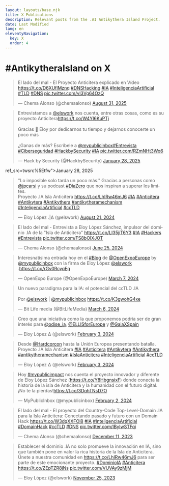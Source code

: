 ```yaml
---
layout: layouts/base.njk
title: X Publications
description: Relevant posts from the .AI Antikythera Island Project.
date: Last Modified
lang: en
eleventyNavigation:
  key: X
  order: 4
---
```


<h1>#AntikytheraIsland on X</h1>

<blockquote class="twitter-tweet"><p lang="es" dir="ltr">El lado del mal - El Proyecto Anticitera explicado en Vídeo <a href="https://t.co/D6XUflMznq">https://t.co/D6XUflMznq</a> <a href="https://twitter.com/hashtag/DNSHacking?src=hash&amp;ref_src=twsrc%5Etfw">#DNSHacking</a> <a href="https://twitter.com/hashtag/IA?src=hash&amp;ref_src=twsrc%5Etfw">#IA</a> <a href="https://twitter.com/hashtag/InteligenciaArtificial?src=hash&amp;ref_src=twsrc%5Etfw">#InteligenciaArtificial</a> <a href="https://twitter.com/hashtag/TLD?src=hash&amp;ref_src=twsrc%5Etfw">#TLD</a> <a href="https://twitter.com/hashtag/DNS?src=hash&amp;ref_src=twsrc%5Etfw">#DNS</a> <a href="https://t.co/vI3Vg64OzQ">pic.twitter.com/vI3Vg64OzQ</a></p>&mdash; Chema Alonso (@chemaalonso) <a href="https://twitter.com/chemaalonso/status/1962052181340680533?ref_src=twsrc%5Etfw">August 31, 2025</a></blockquote>
<blockquote class="twitter-tweet"><p lang="es" dir="ltr">Entrevistamos a <a href="https://twitter.com/elswork?ref_src=twsrc%5Etfw">@elswork</a> nos cuenta, entre otras cosas, como es su proyecto Anticitera<a href="https://t.co/W4YI6KuPTj">https://t.co/W4YI6KuPTj</a><br><br>Gracias 🙏 Eloy por dedicarnos tu tiempo y dejarnos conocerte un poco más<br><br>¿Ganas de más? Escríbele a <a href="https://twitter.com/mypublicinbox?ref_src=twsrc%5Etfw">@mypublicinbox</a><a href="https://twitter.com/hashtag/Entrevista?src=hash&amp;ref_src=twsrc%5Etfw">#Entrevista</a> <a href="https://twitter.com/hashtag/Ciberseguridad?src=hash&amp;ref_src=twsrc%5Etfw">#Ciberseguridad</a> <a href="https://twitter.com/hashtag/HackbySecurity?src=hash&amp;ref_src=twsrc%5Etfw">#HackbySecurity</a> <a href="https://twitter.com/hashtag/IA?src=hash&amp;ref_src=twsrc%5Etfw">#IA</a> <a href="https://t.co/RZmNHt3Wo6">pic.twitter.com/RZmNHt3Wo6</a></p>&mdash; Hack by Security (@HackbySecurity) <a href="https://twitter.com/HackbySecurity/status/1884170711046185040?ref_src=twsrc%5Etfw">January 28, 2025</a></blockquote> ref_src=twsrc%5Etfw">January 28, 2025</a></blockquote>
<blockquote class="twitter-tweet"><p lang="es" dir="ltr">&quot;Lo imposible solo tarda un poco más.&quot; Gracias a personas como <a href="https://twitter.com/jpcarsi?ref_src=twsrc%5Etfw">@jpcarsi</a> y su podcast <a href="https://twitter.com/hashtag/D%C3%ADaZero?src=hash&amp;ref_src=twsrc%5Etfw">#DíaZero</a> que nos inspiran a superar los límites.<br>Proyecto .IA Isla Anticitera <a href="https://t.co/LhIRw46mJ6">https://t.co/LhIRw46mJ6</a> <a href="https://twitter.com/hashtag/IA?src=hash&amp;ref_src=twsrc%5Etfw">#IA</a> <a href="https://twitter.com/hashtag/Anticitera?src=hash&amp;ref_src=twsrc%5Etfw">#Anticitera</a> <a href="https://twitter.com/hashtag/Antikytera?src=hash&amp;ref_src=twsrc%5Etfw">#Antikytera</a> <a href="https://twitter.com/hashtag/Antikythera?src=hash&amp;ref_src=twsrc%5Etfw">#Antikythera</a> <a href="https://twitter.com/hashtag/antikytheramechanism?src=hash&amp;ref_src=twsrc%5Etfw">#antikytheramechanism</a> <a href="https://twitter.com/hashtag/InteligenciaArtificial?src=hash&amp;ref_src=twsrc%5Etfw">#InteligenciaArtificial</a> <a href="https://twitter.com/hashtag/ccTLD?src=hash&amp;ref_src=twsrc%5Etfw">#ccTLD</a></p>&mdash; Eloy López .|Δ (@elswork) <a href="https://twitter.com/elswork/status/1826184900250137021?ref_src=twsrc%5Etfw">August 21, 2024</a></blockquote> 
<blockquote class="twitter-tweet" data-media-max-width="560"><p lang="es" dir="ltr">El lado del mal - Entrevista a Eloy López Sánchez, impulsor del dominio .IA de la &quot;Isla de Anticitera&quot; <a href="https://t.co/LI35jiT6Y3">https://t.co/LI35jiT6Y3</a> <a href="https://twitter.com/hashtag/IA?src=hash&amp;ref_src=twsrc%5Etfw">#IA</a> <a href="https://twitter.com/hashtag/Hackers?src=hash&amp;ref_src=twsrc%5Etfw">#Hackers</a> <a href="https://twitter.com/hashtag/Entrevista?src=hash&amp;ref_src=twsrc%5Etfw">#Entrevista</a> <a href="https://t.co/FS8bOIXJOT">pic.twitter.com/FS8bOIXJOT</a></p>&mdash; Chema Alonso (@chemaalonso) <a href="https://twitter.com/chemaalonso/status/1805472774367887411?ref_src=twsrc%5Etfw">June 25, 2024</a></blockquote> 
<blockquote class="twitter-tweet"><p lang="es" dir="ltr">Interesnatísima entrada hoy en el <a href="https://twitter.com/hashtag/Blog?src=hash&amp;ref_src=twsrc%5Etfw">#Blog</a> de <a href="https://twitter.com/OpenExpoEurope?ref_src=twsrc%5Etfw">@OpenExpoEurope</a> by <a href="https://twitter.com/mypublicinbox?ref_src=twsrc%5Etfw">@mypublicinbox</a> con la firma de Eloy López <a href="https://twitter.com/elswork?ref_src=twsrc%5Etfw">@elswork</a> .<a href="https://t.co/rGv0RcyqEg">https://t.co/rGv0RcyqEg</a></p>&mdash; OpenExpo Europe (@OpenExpoEurope) <a href="https://twitter.com/OpenExpoEurope/status/1765819676280410320?ref_src=twsrc%5Etfw">March 7, 2024</a></blockquote>
<blockquote class="twitter-tweet"><p lang="es" dir="ltr">Un nuevo paradigma para la IA: el potencial del ccTLD .IA <br><br>Por <a href="https://twitter.com/elswork?ref_src=twsrc%5Etfw">@elswork</a> | <a href="https://twitter.com/mypublicinbox?ref_src=twsrc%5Etfw">@mypublicinbox</a> <a href="https://t.co/K3gwohG4xe">https://t.co/K3gwohG4xe</a></p>&mdash; Bit Life media (@BitLifeMedia) <a href="https://twitter.com/BitLifeMedia/status/1765325701207425397?ref_src=twsrc%5Etfw">March 6, 2024</a></blockquote>
<blockquote class="twitter-tweet"><p lang="es" dir="ltr">Creo que una iniciativa como la que proponemos podría ser de gran interés para <a href="https://twitter.com/odise_ia?ref_src=twsrc%5Etfw">@odise_ia</a>, <a href="https://twitter.com/ELLISforEurope?ref_src=twsrc%5Etfw">@ELLISforEurope</a> y <a href="https://twitter.com/GaiaXSpain?ref_src=twsrc%5Etfw">@GaiaXSpain</a></p>&mdash; Eloy López Δ (@elswork) <a href="https://twitter.com/elswork/status/1753768714816643463?ref_src=twsrc%5Etfw">February 3, 2024</a></blockquote>
<blockquote class="twitter-tweet"><p lang="es" dir="ltr">Desde <a href="https://twitter.com/Hardcorcon?ref_src=twsrc%5Etfw">@Hardcorcon</a> hasta la Unión Europea presentando batalla. Proyecto .IA Isla Anticitera <a href="https://twitter.com/hashtag/IA?src=hash&amp;ref_src=twsrc%5Etfw">#IA</a> <a href="https://twitter.com/hashtag/Anticitera?src=hash&amp;ref_src=twsrc%5Etfw">#Anticitera</a> <a href="https://twitter.com/hashtag/Antikytera?src=hash&amp;ref_src=twsrc%5Etfw">#Antikytera</a> <a href="https://twitter.com/hashtag/Antikythera?src=hash&amp;ref_src=twsrc%5Etfw">#Antikythera</a> <a href="https://twitter.com/hashtag/antikytheramechanism?src=hash&amp;ref_src=twsrc%5Etfw">#antikytheramechanism</a> <a href="https://twitter.com/hashtag/IslaAnticitera?src=hash&amp;ref_src=twsrc%5Etfw">#IslaAnticitera</a> <a href="https://twitter.com/hashtag/InteligenciaArtificial?src=hash&amp;ref_src=twsrc%5Etfw">#InteligenciaArtificial</a> <a href="https://twitter.com/hashtag/ccTLD?src=hash&amp;ref_src=twsrc%5Etfw">#ccTLD</a></p>&mdash; Eloy López Δ (@elswork) <a href="https://twitter.com/elswork/status/1753746870541697389?ref_src=twsrc%5Etfw">February 3, 2024</a></blockquote>
<blockquote class="twitter-tweet"><p lang="es" dir="ltr">Hoy <a href="https://twitter.com/hashtag/mypublicimpact?src=hash&amp;ref_src=twsrc%5Etfw">#mypublicimpact</a> nos cuenta el proyecto innovador y diferente de Eloy López Sánchez (<a href="https://t.co/Y8HbgnsixF">https://t.co/Y8HbgnsixF</a>) donde conecta la historia de la isla de Anticitera y la humanidad con el futuro digital. ¡No te la pierdas!<a href="https://t.co/3DqhTNsD7O">https://t.co/3DqhTNsD7O</a></p>&mdash; MyPublicInbox (@mypublicinbox) <a href="https://twitter.com/mypublicinbox/status/1753348009654415369?ref_src=twsrc%5Etfw">February 2, 2024</a></blockquote>
<blockquote class="twitter-tweet"><p lang="es" dir="ltr">El lado del mal - El proyecto del Country-Code Top-Level-Domain .IA para la Isla Anticitera: Conectando pasado y futuro con un Domain Hack <a href="https://t.co/W3dqXXFOl8">https://t.co/W3dqXXFOl8</a> <a href="https://twitter.com/hashtag/IA?src=hash&amp;ref_src=twsrc%5Etfw">#IA</a> <a href="https://twitter.com/hashtag/InteligenciaArtificial?src=hash&amp;ref_src=twsrc%5Etfw">#InteligenciaArtificial</a> <a href="https://twitter.com/hashtag/DomainHack?src=hash&amp;ref_src=twsrc%5Etfw">#DomainHack</a> <a href="https://twitter.com/hashtag/ccTLD?src=hash&amp;ref_src=twsrc%5Etfw">#ccTLD</a> <a href="https://twitter.com/hashtag/DNS?src=hash&amp;ref_src=twsrc%5Etfw">#DNS</a> <a href="https://t.co/IByIwSTFqi">pic.twitter.com/IByIwSTFqi</a></p>&mdash; Chema Alonso (@chemaalonso) <a href="https://twitter.com/chemaalonso/status/1734090868678676913?ref_src=twsrc%5Etfw">December 11, 2023</a></blockquote>
<blockquote class="twitter-tweet"><p lang="es" dir="ltr">Establecer el dominio .IA no solo promueve la innovación en IA, sino que también pone en valor la rica historia de la Isla de Anticitera. Únete a nuestra comunidad en <a href="https://t.co/LhIRw46mJ6">https://t.co/LhIRw46mJ6</a> para ser parte de este emocionante proyecto. <a href="https://twitter.com/hashtag/DominioIA?src=hash&amp;ref_src=twsrc%5Etfw">#DominioIA</a> <a href="https://twitter.com/hashtag/Anticitera?src=hash&amp;ref_src=twsrc%5Etfw">#Anticitera</a> <a href="https://t.co/ZEpTZR8jNs">https://t.co/ZEpTZR8jNs</a> <a href="https://t.co/VUVAy9zMjM">pic.twitter.com/VUVAy9zMjM</a></p>&mdash; Eloy López (@elswork) <a href="https://twitter.com/elswork/status/1728326875074732375?ref_src=twsrc%5Etfw">November 25, 2023</a></blockquote> <script async src="https://platform.twitter.com/widgets.js" charset="utf-8"></script>